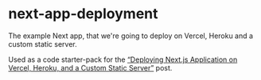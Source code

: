 # next-app-deployment

The example Next app, that we're going to deploy on Vercel, Heroku and a custom static server.

Used as a code starter-pack for the [“Deploying Next.js Application on Vercel, Heroku, and a Custom Static Server”](https://www.newline.co/@bespoyasov/deploying-nextjs-application-on-vercel-heroku-and-a-custom-static-server--0f163b04) post.
